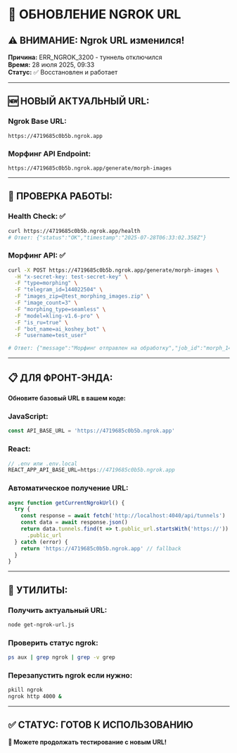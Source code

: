 # 🚨 ОБНОВЛЕНИЕ NGROK URL

## ⚠️ **ВНИМАНИЕ: Ngrok URL изменился!**

**Причина:** ERR_NGROK_3200 - туннель отключился  
**Время:** 28 июля 2025, 09:33  
**Статус:** ✅ Восстановлен и работает

---

## 🆕 **НОВЫЙ АКТУАЛЬНЫЙ URL:**

### **Ngrok Base URL:**

```
https://4719685c0b5b.ngrok.app
```

### **Морфинг API Endpoint:**

```
https://4719685c0b5b.ngrok.app/generate/morph-images
```

---

## 🧪 **ПРОВЕРКА РАБОТЫ:**

### **Health Check:** ✅

```bash
curl https://4719685c0b5b.ngrok.app/health
# Ответ: {"status":"OK","timestamp":"2025-07-28T06:33:02.358Z"}
```

### **Морфинг API:** ✅

```bash
curl -X POST https://4719685c0b5b.ngrok.app/generate/morph-images \
  -H "x-secret-key: test-secret-key" \
  -F "type=morphing" \
  -F "telegram_id=144022504" \
  -F "images_zip=@test_morphing_images.zip" \
  -F "image_count=3" \
  -F "morphing_type=seamless" \
  -F "model=kling-v1.6-pro" \
  -F "is_ru=true" \
  -F "bot_name=ai_koshey_bot" \
  -F "username=test_user"

# Ответ: {"message":"Морфинг отправлен на обработку","job_id":"morph_144022504_1753684391626","status":"processing","estimated_time":"5-10 минут"}
```

---

## 📋 **ДЛЯ ФРОНТ-ЭНДА:**

**Обновите базовый URL в вашем коде:**

### **JavaScript:**

```javascript
const API_BASE_URL = 'https://4719685c0b5b.ngrok.app'
```

### **React:**

```javascript
// .env или .env.local
REACT_APP_API_BASE_URL=https://4719685c0b5b.ngrok.app
```

### **Автоматическое получение URL:**

```javascript
async function getCurrentNgrokUrl() {
  try {
    const response = await fetch('http://localhost:4040/api/tunnels')
    const data = await response.json()
    return data.tunnels.find(t => t.public_url.startsWith('https://'))
      .public_url
  } catch (error) {
    return 'https://4719685c0b5b.ngrok.app' // fallback
  }
}
```

---

## 🔧 **УТИЛИТЫ:**

### **Получить актуальный URL:**

```bash
node get-ngrok-url.js
```

### **Проверить статус ngrok:**

```bash
ps aux | grep ngrok | grep -v grep
```

### **Перезапустить ngrok если нужно:**

```bash
pkill ngrok
ngrok http 4000 &
```

---

## ✅ **СТАТУС: ГОТОВ К ИСПОЛЬЗОВАНИЮ**

**🚀 Можете продолжать тестирование с новым URL!**
